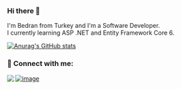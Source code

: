 ### Hi there 👋
I'm Bedran from Turkey and I'm a Software Developer.</br>
I currently learning ASP .NET and Entity Framework Core 6.

[![Anurag's GitHub stats](https://github-readme-stats.vercel.app/api?username=bedranozcan)](https://github.com/anuraghazra/github-readme-stats)

### 📩 Connect with me:
[![image](https://img.shields.io/badge/LinkedIn-0077B5?style=for-the-badge&logo=linkedin&logoColor=white)](https://www.linkedin.com/in/bedran-ozcan/)
[<img align="left" src="https://img.shields.io/badge/Gmail-D14836?style=for-the-badge&logo=gmail&logoColor=white" />][gmail]

</br>

[gmail]: mailto:bedranozcann@gmail.com
